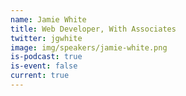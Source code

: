 ```yaml
---
name: Jamie White
title: Web Developer, With Associates
twitter: jgwhite
image: img/speakers/jamie-white.png
is-podcast: true
is-event: false
current: true
---
```

